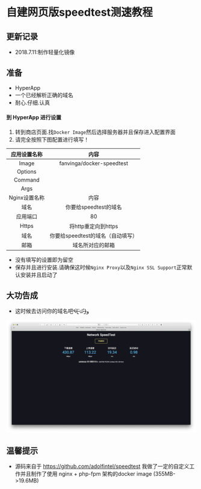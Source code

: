 # 自建网页版speedtest测速教程

## 更新记录

* 2018.7.11:制作轻量化镜像

## 准备

* HyperApp
* 一个已经解析正确的域名
* 耐心.仔细.认真

#### 到 HyperApp 进行设置

1. 转到商店页面.找``Docker Image``然后选择服务器并且保存进入配置界面
2. 请完全按照下图配置进行填写！


|   应用设置名称    |               内容                |
| :---------------: | :-------------------------------: |
|       Image       |     fanvinga/docker-speedtest     |
|      Options      |                                   |
|      Command      |                                   |
|       Args        |                                   |
| Nginx设置名称 |             内容              |
|       域名        |       你要给speedtest的域名       |
|     应用端口      |                80                 |
|       Https       |        将http重定向到https        |
|       域名        | 你要给speedtest的域名（自动填写） |
|       邮箱        |         域名所对应的邮箱          |

* 没有填写的设置即为留空
* 保存并且进行安装.请确保这时候``Nginx Proxy``以及``Nginx SSL Support``正常默认安装并且启动了
## 大功告成

* 这时候去访问你的域名吧٩(˃̶͈̀௰˂̶͈́)و

![speedtest](./images/speedtest-1.png)

## 温馨提示

* 源码来自于 https://github.com/adolfintel/speedtest 我做了一定的自定义工作并且制作了使用 nginx + php-fpm 架构的docker image (355MB->19.6MB)



